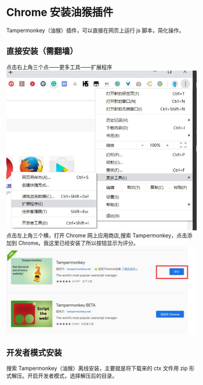 # Chrome 安装油猴插件

Tampermonkey（油猴）插件，可以直接在网页上运行 js 脚本，简化操作。

## 直接安装（需翻墙）

点击右上角三个点——更多工具——扩展程序
![](../pic/google1.jpg)
点击左上角三个横，打开 Chrome 网上应用商店,搜索 Tampermonkey，点击添加到 Chrome。我这里已经安装了所以按钮显示为评分。
![](../pic/google2.jpg)

## 开发者模式安装

搜索 Tampermonkey（油猴）离线安装，主要就是将下载来的 ctx 文件用 zip 形式解压。开启开发者模式，选择解压后的目录。
